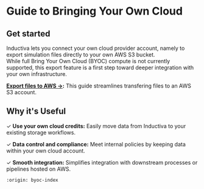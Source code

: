 # Guide to Bringing Your Own Cloud

## Get started
Inductiva lets you connect your own cloud provider account, namely to export simulation 
files directly to your own AWS S3 bucket.  
While full Bring Your Own Cloud (BYOC) compute is not currently supported, this export 
feature is a first step toward deeper integration with your own infrastructure.

**[Export files to AWS →](export-files-to-aws/index.md):** This guide streamlines transfering files to an AWS S3 account.  
 

## Why it's Useful
✓ **Use your own cloud credits:** Easily move data from Inductiva to your existing storage workflows.

✓ **Data control and compliance:** Meet internal policies by keeping data within your own cloud account.

✓ **Smooth integration:** Simplifies integration with downstream processes or pipelines hosted on AWS.


```{banner}
:origin: byoc-index
```